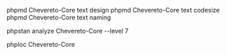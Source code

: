 phpmd Chevereto-Core text design
phpmd Chevereto-Core text codesize
phpmd Chevereto-Core text naming

phpstan analyze Chevereto-Core --level 7

phploc Chevereto-Core
